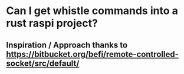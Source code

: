 # Can I get whistle commands into a rust raspi project?
## Inspiration / Approach thanks to https://bitbucket.org/befi/remote-controlled-socket/src/default/

